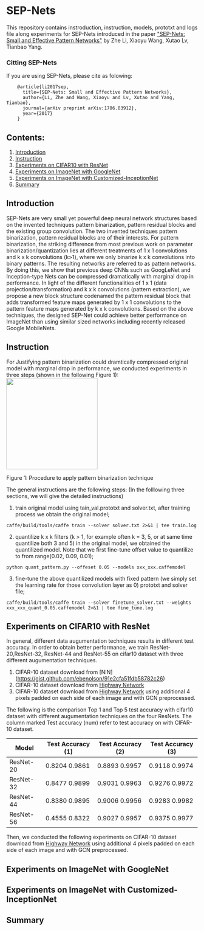 # SEP-Nets
This repository contains instroduction, instruction, models, prototxt and logs file along experiments for SEP-Nets introduced in the paper  ["SEP-Nets: Small and Effective Pattern Networks"](https://arxiv.org/pdf/1706.03912.pdf) by Zhe Li, Xiaoyu Wang, Xutao Lv, Tianbao Yang.

### Citting SEP-Nets
If you are using SEP-Nets, please cite as folowing:

        @article{li2017sep,
          title={SEP-Nets: Small and Effective Pattern Networks},
          author={Li, Zhe and Wang, Xiaoyu and Lv, Xutao and Yang, Tianbao},
          journal={arXiv preprint arXiv:1706.03912},
          year={2017}
        }

## Contents:
1. [Introduction](#Introduction)
2. [Instruction](#Instruction)
3. [Experiments on CIFAR10 with ResNet](#Experiments-on-CIFAR10-with-ResNet)
4. [Experiments on ImageNet with GoogleNet](#Experiments-on-ImageNet-with-GoogleNet)
5. [Experiments on ImageNet with Customized-InceptionNet](#Experiments-on-ImageNet-with-Customized-InceptionNet)
6. [Summary](#Summary)

## Introduction
SEP-Nets are very small yet powerful deep neural network structures based on the invented techniques pattern binarization, pattern residual blocks and the existing group convolution. The two invented techniques pattern binarization, pattern residual blocks are of their interests. For pattern binarization, the striking difference from most previous work on parameter binarization/quantization lies at different treatments of 1 x 1 convolutions and  k x k convolutions (k>1), where we only binarize k x k convolutions into binary patterns.  The resulting networks are referred to as pattern networks. By doing this, we show that previous deep CNNs such as GoogLeNet and Inception-type Nets can be compressed dramatically with marginal drop in performance. In light of the different functionalities of  1 x 1 (data projection/transformation) and k x k convolutions (pattern extraction), we propose a new block structure codenamed the pattern residual block that adds transformed feature maps generated by 1 x 1 convolutions to the pattern feature maps generated by k x k convolutions. Based on the above techniques, the designed SEP-Net could achieve better performance on ImageNet than using similar sized networks including recently released Google MobileNets.

## Instruction
For Justifying pattern binarization could dramtically compressed original model with marginal drop in performance, we conducted experiments in three steps (shown in the following Figure 1):
<img src= "https://user-images.githubusercontent.com/13735345/31589251-38a76466-b1c4-11e7-89b9-42def3bc47b1.png" width ="240">

Figure 1: Procedure to apply pattern binarization technique

The general instructions are the following steps: (In the folllowing three sections, we will give the detailed instructions)
1. train original model using tain_val.prototxt and solver.txt, after training process we obtain the original model;
```
caffe/build/tools/caffe train --solver solver.txt 2>&1 | tee train.log
```
2. quantilize k x k filters (k > 1, for example often k = 3, 5, or at same time quantilize both 3 and 5) in the original model, we obtained the quantilized model. Note that we first fine-tune offset value to quantilize to from range(0.02, 0.09, 0.01);
```
python quant_pattern.py --offeset 0.05 --models xxx_xxx.caffemodel
```
3. fine-tune the above quantilized models with fixed pattern (we simply set the learning rate for those convolution layer as 0) prototxt and solver file; 
```
caffe/build/tools/caffe train --solver finetune_solver.txt --weights xxx_xxx_quant_0.05.caffemodel 2>&1 | tee fine_tune.log
```

## Experiments on CIFAR10 with ResNet
In general, different data augumentation techniques results in different test accuracy. In order to obtain better performance, we train ResNet-20,ResNet-32, ResNet-44 and ResNet-55 on cifar10 dataset with three different augumentation techniques. 
1. CIFAR-10 dataset download from [NIN] (https://gist.github.com/ebenolson/91e2cfa51fdb58782c26)
2. CIFAR-10 dataset download from [Highway Network](https://github.com/flukeskywalker/highway-networks)
3. CIFAR-10 dataset download from [Highway Network](https://github.com/flukeskywalker/highway-networks) using additional 4 pixels padded on each side of each image and with GCN preprocessed. 

The following is the comparison Top 1 and Top 5 test accuracy with cifar10 dataset with different augumentation techniques on the four ResNets. The column marked Test accuracy (num) refer to test accuracy on with CIFAR-10 dataset. 

| Model     | Test Accuracy (1) | Test Accuracy (2) | Test Accuracy (3) |
|-----------|-------------------|-------------------|-------------------|
| ResNet-20 | 0.8204 0.9861     | 0.8893 0.9957     | 0.9118 0.9974     |
| ResNet-32 | 0.8477 0.9899     | 0.9031 0.9963     | 0.9276 0.9972     |
| ResNet-44 | 0.8380 0.9895     | 0.9006 0.9956     | 0.9283 0.9982     |
| ResNet-56 | 0.4555 0.8322     | 0.9027 0.9957     | 0.9375 0.9977     |

Then, we conducted the following experiments on CIFAR-10 dataset download from [Highway Network](https://github.com/flukeskywalker/highway-networks) using additional 4 pixels padded on each side of each image and with GCN preprocessed. 



## Experiments on ImageNet with GoogleNet
## Experiments on ImageNet with Customized-InceptionNet
## Summary



